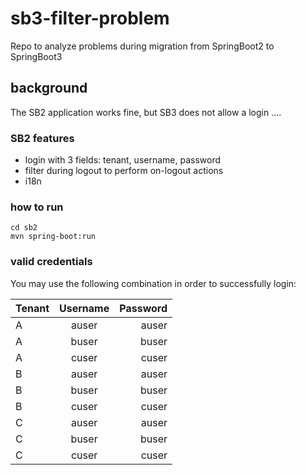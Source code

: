 # sb3-filter-problem
Repo to analyze problems during migration from SpringBoot2 to SpringBoot3

## background

The SB2 application works fine, but SB3 does not allow a login ....

### SB2 features

* login with 3 fields: tenant, username, password
* filter during logout to perform on-logout actions
* i18n

### how to run

```
cd sb2
mvn spring-boot:run
```

### valid credentials

You may use the following combination in order to successfully login:

| Tenant | Username | Password |
|:-------|:--------:|---------:|
| A      |  auser   |    auser |
| A      |  buser   |    buser |
| A      |  cuser   |    cuser |
| B      |  auser   |    auser |
| B      |  buser   |    buser |
| B      |  cuser   |    cuser |
| C      |  auser   |    auser |
| C      |  buser   |    buser |
| C      |  cuser   |    cuser |
